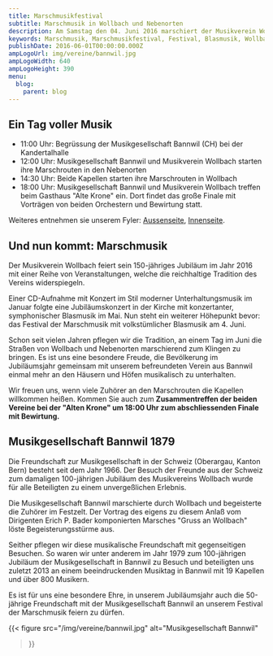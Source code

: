 ```yaml
---
title: Marschmusikfestival
subtitle: Marschmusik in Wollbach und Nebenorten
description: Am Samstag den 04. Juni 2016 marschiert der Musikverein Wollbach und die Musikgesellschaft Bannwil durch Wollbach und Nebenorte.
keywords: Marschmusik, Marschmusikfestival, Festival, Blasmusik, Wollbach, Bannwil, Freundschaft, Tradition
publishDate: 2016-06-01T00:00:00.000Z
ampLogoUrl: img/vereine/bannwil.jpg
ampLogoWidth: 640
ampLogoHeight: 390
menu:
  blog:
    parent: blog
---
```


## Ein Tag voller Musik
- 11:00 Uhr: Begrüssung der Musikgesellschaft Bannwil (CH) bei der Kandertalhalle
- 12:00 Uhr: Musikgesellschaft Bannwil und Musikverein Wollbach starten
ihre Marschrouten in den Nebenorten
- 14:30 Uhr: Beide Kapellen starten ihre Marschrouten in Wollbach
- 18:00 Uhr: Musikgesellschaft Bannwil und Musikverein Wollbach treffen
beim Gasthaus "Alte Krone" ein. Dort findet das große Finale mit Vorträgen
von beiden Orchestern und Bewirtung statt.

Weiteres entnehmen sie unserem Fyler: [Aussenseite](/files/flyer/16_marschmusik_aussen.pdf), [Innenseite](/files/flyer/16_marschmusik_innen.pdf).

## Und nun kommt: Marschmusik
Der Musikverein Wollbach feiert sein 150-jähriges Jubiläum im Jahr 2016 mit
einer Reihe von Veranstaltungen, welche die reichhaltige Tradition des
Vereins widerspiegeln.

Einer CD-Aufnahme mit Konzert im Stil moderner Unterhaltungsmusik im Januar
folgte eine Jubiläumskonzert in der Kirche mit konzertanter, symphonischer
Blasmusik im Mai. Nun steht ein weiterer Höhepunkt bevor: das Festival der
Marschmusik mit volkstümlicher Blasmusik am 4. Juni.

Schon seit vielen Jahren pflegen wir die Tradition, an einem Tag im Juni
die Straßen von Wollbach und Nebenorten marschierend zum Klingen
zu bringen. Es ist uns eine besondere Freude, die Bevölkerung im
Jubiläumsjahr gemeinsam mit unserem befreundeten Verein aus Bannwil einmal
mehr an den Häusern und Höfen musikalisch zu unterhalten.

Wir freuen uns, wenn viele Zuhörer an den Marschrouten die Kapellen
willkommen heißen. Kommen Sie auch zum **Zusammentreffen der beiden Vereine
bei der "Alten Krone" um 18:00 Uhr zum abschliessenden Finale mit Bewirtung.**

## Musikgesellschaft Bannwil 1879
Die Freundschaft zur Musikgesellschaft in der Schweiz (Oberargau, Kanton
Bern) besteht seit dem Jahr 1966. Der Besuch der Freunde aus der Schweiz
zum damaligen 100-jährigen Jubiläum des Musikvereins Wollbach wurde für
alle Beteiligten zu einem unvergeßlichen Erlebnis.

Die Musikgesellschaft Bannwil marschierte durch Wollbach und begeisterte
die Zuhörer im Festzelt. Der Vortrag des eigens zu diesem Anlaß vom
Dirigenten Erich P. Bader komponierten Marsches "Gruss an Wollbach" löste
Begeisterungsstürme aus.

Seither pflegen wir diese musikalische Freundschaft mit gegenseitigen
Besuchen. So waren wir unter anderem im Jahr 1979 zum 100-jährigen Jubiläum
der Musikgesellschaft in Bannwil zu Besuch und beteiligten uns zuletzt 2013
an einem beeindruckenden Musiktag in Bannwil mit 19 Kapellen und über 800
Musikern.

Es ist für uns eine besondere Ehre, in unserem Jubiläumsjahr auch
die 50-jährige Freundschaft mit der Musikgesellschaft Bannwil an unserem
Festival der Marschmusik feiern zu dürfen.

{{< figure src="/img/vereine/bannwil.jpg"
           alt="Musikgesellschaft Bannwil"
>}}
